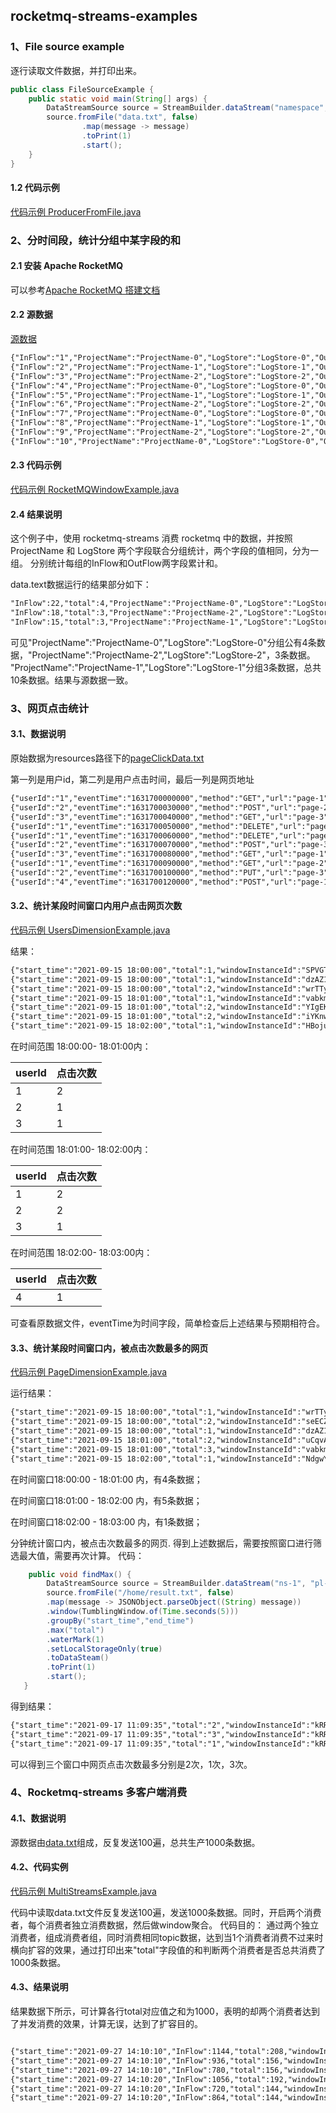 ## rocketmq-streams-examples


### 1、File source example
逐行读取文件数据，并打印出来。
```java
public class FileSourceExample {
    public static void main(String[] args) {
        DataStreamSource source = StreamBuilder.dataStream("namespace", "pipeline");
        source.fromFile("data.txt", false)
                .map(message -> message)
                .toPrint(1)
                .start();
    }
}

```
#### 1.2 代码示例

[代码示例 ProducerFromFile.java](./../rocketmq-streams-examples/src/main/java/org/apache/rocketmq/streams/examples/source/FileSourceExample.java)


### 2、分时间段，统计分组中某字段的和


#### 2.1 安装 Apache RocketMQ
可以参考[Apache RocketMQ 搭建文档](https://rocketmq.apache.org/docs/quick-start/)

#### 2.2 源数据
[源数据](./../rocketmq-streams-examples/src/main/resources/data.txt)
```xml
{"InFlow":"1","ProjectName":"ProjectName-0","LogStore":"LogStore-0","OutFlow":"0"}
{"InFlow":"2","ProjectName":"ProjectName-1","LogStore":"LogStore-1","OutFlow":"1"}
{"InFlow":"3","ProjectName":"ProjectName-2","LogStore":"LogStore-2","OutFlow":"2"}
{"InFlow":"4","ProjectName":"ProjectName-0","LogStore":"LogStore-0","OutFlow":"3"}
{"InFlow":"5","ProjectName":"ProjectName-1","LogStore":"LogStore-1","OutFlow":"4"}
{"InFlow":"6","ProjectName":"ProjectName-2","LogStore":"LogStore-2","OutFlow":"5"}
{"InFlow":"7","ProjectName":"ProjectName-0","LogStore":"LogStore-0","OutFlow":"6"}
{"InFlow":"8","ProjectName":"ProjectName-1","LogStore":"LogStore-1","OutFlow":"7"}
{"InFlow":"9","ProjectName":"ProjectName-2","LogStore":"LogStore-2","OutFlow":"8"}
{"InFlow":"10","ProjectName":"ProjectName-0","LogStore":"LogStore-0","OutFlow":"9"}
```

#### 2.3 代码示例

[代码示例 RocketMQWindowExample.java](./../rocketmq-streams-examples/src/main/java/org/apache/rocketmq/streams/examples/aggregate/RocketMQWindowExample.java)


#### 2.4 结果说明
这个例子中，使用 rocketmq-streams 消费 rocketmq 中的数据，并按照 ProjectName 和 LogStore 两个字段联合分组统计，两个字段的值相同，分为一组。
分别统计每组的InFlow和OutFlow两字段累计和。

data.text数据运行的结果部分如下：

```xml
"InFlow":22,"total":4,"ProjectName":"ProjectName-0","LogStore":"LogStore-0","OutFlow":18
"InFlow":18,"total":3,"ProjectName":"ProjectName-2","LogStore":"LogStore-2","OutFlow":15
"InFlow":15,"total":3,"ProjectName":"ProjectName-1","LogStore":"LogStore-1","OutFlow":12
```
可见"ProjectName":"ProjectName-0","LogStore":"LogStore-0"分组公有4条数据，"ProjectName":"ProjectName-2","LogStore":"LogStore-2"，3条数据。
"ProjectName":"ProjectName-1","LogStore":"LogStore-1"分组3条数据，总共10条数据。结果与源数据一致。

### 3、网页点击统计
#### 3.1、数据说明
原始数据为resources路径下的[pageClickData.txt](./../rocketmq-streams-examples/src/main/resources/pageClickData.txt)

第一列是用户id，第二列是用户点击时间，最后一列是网页地址
```xml
{"userId":"1","eventTime":"1631700000000","method":"GET","url":"page-1"}
{"userId":"2","eventTime":"1631700030000","method":"POST","url":"page-2"}
{"userId":"3","eventTime":"1631700040000","method":"GET","url":"page-3"}
{"userId":"1","eventTime":"1631700050000","method":"DELETE","url":"page-2"}
{"userId":"1","eventTime":"1631700060000","method":"DELETE","url":"page-2"}
{"userId":"2","eventTime":"1631700070000","method":"POST","url":"page-3"}
{"userId":"3","eventTime":"1631700080000","method":"GET","url":"page-1"}
{"userId":"1","eventTime":"1631700090000","method":"GET","url":"page-2"}
{"userId":"2","eventTime":"1631700100000","method":"PUT","url":"page-3"}
{"userId":"4","eventTime":"1631700120000","method":"POST","url":"page-1"}
```

#### 3.2、统计某段时间窗口内用户点击网页次数
[代码示例 UsersDimensionExample.java](./../rocketmq-streams-examples/src/main/java/org/apache/rocketmq/streams/examples/aggregate/UsersDimensionExample.java)

结果：
```xml
{"start_time":"2021-09-15 18:00:00","total":1,"windowInstanceId":"SPVGTV6DaXmxV5mGNzQixQ==","offset":53892061100000001,"end_time":"2021-09-15 18:01:00","userId":"2"}
{"start_time":"2021-09-15 18:00:00","total":1,"windowInstanceId":"dzAZ104qjUAwzTE6gbKSPA==","offset":53892061100000001,"end_time":"2021-09-15 18:01:00","userId":"3"}
{"start_time":"2021-09-15 18:00:00","total":2,"windowInstanceId":"wrTTyU5DiDkrAb6669Ig9w==","offset":53892061100000001,"end_time":"2021-09-15 18:01:00","userId":"1"}
{"start_time":"2021-09-15 18:01:00","total":1,"windowInstanceId":"vabkmx14xHsJ7G7w16vwug==","offset":53892121100000001,"end_time":"2021-09-15 18:02:00","userId":"3"}
{"start_time":"2021-09-15 18:01:00","total":2,"windowInstanceId":"YIgEKptN2Wf+Oq2m8sEcYw==","offset":53892121100000001,"end_time":"2021-09-15 18:02:00","userId":"2"}
{"start_time":"2021-09-15 18:01:00","total":2,"windowInstanceId":"iYKnwMYAzXFJYbO1KvDnng==","offset":53892121100000001,"end_time":"2021-09-15 18:02:00","userId":"1"}
{"start_time":"2021-09-15 18:02:00","total":1,"windowInstanceId":"HBojuU6/2F/6llkyefECxw==","offset":53892181100000001,"end_time":"2021-09-15 18:03:00","userId":"4"}
```

在时间范围 18:00:00- 18:01:00内：

|userId|点击次数|
|------|---|
|   1  | 2 |
|   2  | 1 |
|   3  | 1 |

在时间范围 18:01:00- 18:02:00内：

|userId|点击次数|
|------|---|
|   1  | 2 |
|   2  | 2 |
|   3  | 1 |

在时间范围 18:02:00- 18:03:00内：

|userId|点击次数|
|------|---|
|   4  | 1 | 

可查看原数据文件，eventTime为时间字段，简单检查后上述结果与预期相符合。

#### 3.3、统计某段时间窗口内，被点击次数最多的网页
[代码示例 PageDimensionExample.java](./../rocketmq-streams-examples/src/main/java/org/apache/rocketmq/streams/examples/aggregate/PageDimensionExample.java)

运行结果：
```xml
{"start_time":"2021-09-15 18:00:00","total":1,"windowInstanceId":"wrTTyU5DiDkrAb6669Ig9w==","offset":53892061100000001,"end_time":"2021-09-15 18:01:00","url":"page-1"}
{"start_time":"2021-09-15 18:00:00","total":2,"windowInstanceId":"seECZRcaQSRsET1rDc6ZAw==","offset":53892061100000001,"end_time":"2021-09-15 18:01:00","url":"page-2"}
{"start_time":"2021-09-15 18:00:00","total":1,"windowInstanceId":"dzAZ104qjUAwzTE6gbKSPA==","offset":53892061100000001,"end_time":"2021-09-15 18:01:00","url":"page-3"}
{"start_time":"2021-09-15 18:01:00","total":2,"windowInstanceId":"uCqvAeaLTYRnjQm8dCZOvw==","offset":53892121100000001,"end_time":"2021-09-15 18:02:00","url":"page-2"}
{"start_time":"2021-09-15 18:01:00","total":3,"windowInstanceId":"vabkmx14xHsJ7G7w16vwug==","offset":53892121100000001,"end_time":"2021-09-15 18:02:00","url":"page-3"}
{"start_time":"2021-09-15 18:02:00","total":1,"windowInstanceId":"NdgwYMT8azNMu55NUIvygg==","offset":53892181100000001,"end_time":"2021-09-15 18:03:00","url":"page-1"}

```
在时间窗口18:00:00 - 18:01:00 内，有4条数据；

在时间窗口18:01:00 - 18:02:00 内，有5条数据；

在时间窗口18:02:00 - 18:03:00 内，有1条数据；

分钟统计窗口内，被点击次数最多的网页.
得到上述数据后，需要按照窗口进行筛选最大值，需要再次计算。
代码：
```java
    public void findMax() {
        DataStreamSource source = StreamBuilder.dataStream("ns-1", "pl-1");
        source.fromFile("/home/result.txt", false)
        .map(message -> JSONObject.parseObject((String) message))
        .window(TumblingWindow.of(Time.seconds(5)))
        .groupBy("start_time","end_time")
        .max("total")
        .waterMark(1)
        .setLocalStorageOnly(true)
        .toDataSteam()
        .toPrint(1)
        .start();
   }

```
得到结果：
```xml
{"start_time":"2021-09-17 11:09:35","total":"2","windowInstanceId":"kRRpe2hPEQtEuTkfnXUaHg==","offset":54040181100000001,"end_time":"2021-09-17 11:09:40"}
{"start_time":"2021-09-17 11:09:35","total":"3","windowInstanceId":"kRRpe2hPEQtEuTkfnXUaHg==","offset":54040181100000002,"end_time":"2021-09-17 11:09:40"}
{"start_time":"2021-09-17 11:09:35","total":"1","windowInstanceId":"kRRpe2hPEQtEuTkfnXUaHg==","offset":54040181100000003,"end_time":"2021-09-17 11:09:40"}
```

可以得到三个窗口中网页点击次数最多分别是2次，1次，3次。

### 4、Rocketmq-streams 多客户端消费
#### 4.1、数据说明
源数据由[data.txt](./../rocketmq-streams-examples/src/main/resources/data.txt)组成，反复发送100遍，总共生产1000条数据。
#### 4.2、代码实例
[代码示例 MultiStreamsExample.java](./../rocketmq-streams-examples/src/main/java/org/apache/rocketmq/streams/examples/mutilconsumer/MultiStreamsExample.java)

代码中读取data.txt文件反复发送100遍，发送1000条数据。同时，开启两个消费者，每个消费者独立消费数据，然后做window聚合。
代码目的：
    通过两个独立消费者，组成消费者组，同时消费相同topic数据，达到当1个消费者消费不过来时横向扩容的效果，通过打印出来"total"字段值的和判断两个消费者是否总共消费了1000条数据。

#### 4.3、结果说明
结果数据下所示，可计算各行total对应值之和为1000，表明的却两个消费者达到了并发消费的效果，计算无误，达到了扩容目的。
```xml

{"start_time":"2021-09-27 14:10:10","InFlow":1144,"total":208,"windowInstanceId":"gYZ3tv/5ohgHrwF6tIFgoQ==","offset":54915025100000001,"ProjectName":"ProjectName-0","LogStore":"LogStore-0","end_time":"2021-09-27 14:10:20","OutFlow":936}
{"start_time":"2021-09-27 14:10:10","InFlow":936,"total":156,"windowInstanceId":"gYZ3tv/5ohgHrwF6tIFgoQ==","offset":54915025100000002,"ProjectName":"ProjectName-2","LogStore":"LogStore-2","end_time":"2021-09-27 14:10:20","OutFlow":780}
{"start_time":"2021-09-27 14:10:10","InFlow":780,"total":156,"windowInstanceId":"gYZ3tv/5ohgHrwF6tIFgoQ==","offset":54915025100000003,"ProjectName":"ProjectName-1","LogStore":"LogStore-1","end_time":"2021-09-27 14:10:20","OutFlow":624}
{"start_time":"2021-09-27 14:10:20","InFlow":1056,"total":192,"windowInstanceId":"4YnbFAgSzeDt5qpo+Is/5w==","offset":54915035100000001,"ProjectName":"ProjectName-0","LogStore":"LogStore-0","end_time":"2021-09-27 14:10:30","OutFlow":864}
{"start_time":"2021-09-27 14:10:20","InFlow":720,"total":144,"windowInstanceId":"4YnbFAgSzeDt5qpo+Is/5w==","offset":54915035100000002,"ProjectName":"ProjectName-1","LogStore":"LogStore-1","end_time":"2021-09-27 14:10:30","OutFlow":576}
{"start_time":"2021-09-27 14:10:20","InFlow":864,"total":144,"windowInstanceId":"4YnbFAgSzeDt5qpo+Is/5w==","offset":54915035100000003,"ProjectName":"ProjectName-2","LogStore":"LogStore-2","end_time":"2021-09-27 14:10:30","OutFlow":720}

```
